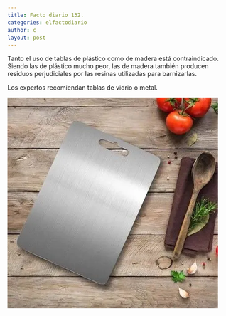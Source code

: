 ```yaml
---
title: Facto diario 132.
categories: elfactodiario
author: c
layout: post
---
```

Tanto el uso de tablas de plástico como de madera está contraindicado. Siendo las de plástico mucho peor, las de madera también producen residuos perjudiciales por las resinas utilizadas para barnizarlas.

Los expertos recomiendan tablas de vidrio o metal.

![2025_07_27_17_20_02_untitled-1.webp](/assets/2025_07_27_17_20_02_untitled-1.webp)
